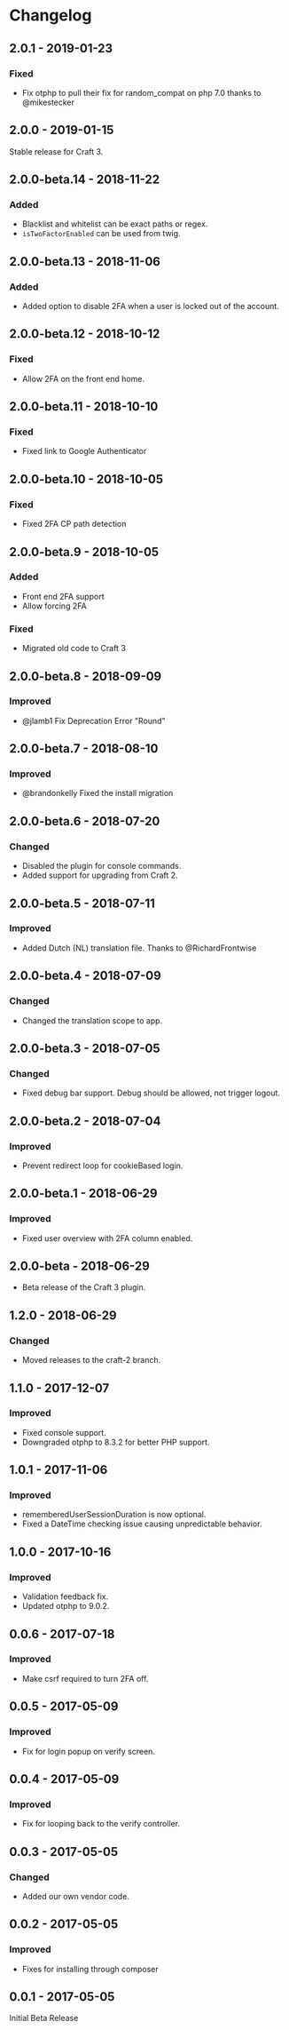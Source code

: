 Changelog
==================

## 2.0.1 - 2019-01-23

### Fixed
- Fix otphp to pull their fix for random_compat on php 7.0 thanks to @mikestecker

## 2.0.0 - 2019-01-15

Stable release for Craft 3.

## 2.0.0-beta.14 - 2018-11-22

### Added
- Blacklist and whitelist can be exact paths or regex.
- `isTwoFactorEnabled` can be used from twig.

## 2.0.0-beta.13 - 2018-11-06

### Added
- Added option to disable 2FA when a user is locked out of the account.

## 2.0.0-beta.12 - 2018-10-12

### Fixed
- Allow 2FA on the front end home.

## 2.0.0-beta.11 - 2018-10-10

### Fixed
- Fixed link to Google Authenticator

## 2.0.0-beta.10 - 2018-10-05

### Fixed
- Fixed 2FA CP path detection

## 2.0.0-beta.9 - 2018-10-05

### Added
- Front end 2FA support
- Allow forcing 2FA

### Fixed
- Migrated old code to Craft 3

## 2.0.0-beta.8 - 2018-09-09

### Improved
- @jlamb1 Fix Deprecation Error "Round"

## 2.0.0-beta.7 - 2018-08-10

### Improved
- @brandonkelly Fixed the install migration

## 2.0.0-beta.6 - 2018-07-20

### Changed
- Disabled the plugin for console commands.
- Added support for upgrading from Craft 2.

## 2.0.0-beta.5 - 2018-07-11

### Improved
- Added Dutch (NL) translation file. Thanks to @RichardFrontwise

## 2.0.0-beta.4 - 2018-07-09

### Changed
- Changed the translation scope to app.

## 2.0.0-beta.3 - 2018-07-05

### Changed
- Fixed debug bar support. Debug should be allowed, not trigger logout.

## 2.0.0-beta.2 - 2018-07-04

### Improved
- Prevent redirect loop for cookieBased login.

## 2.0.0-beta.1 - 2018-06-29

### Improved
- Fixed user overview with 2FA column enabled.

## 2.0.0-beta - 2018-06-29

- Beta release of the Craft 3 plugin.

## 1.2.0 - 2018-06-29

### Changed
- Moved releases to the craft-2 branch.

## 1.1.0 - 2017-12-07

### Improved
- Fixed console support.
- Downgraded otphp to 8.3.2 for better PHP support.

## 1.0.1 - 2017-11-06

### Improved
- rememberedUserSessionDuration is now optional.
- Fixed a DateTime checking issue causing unpredictable behavior.

## 1.0.0 - 2017-10-16

### Improved
- Validation feedback fix.
- Updated otphp to 9.0.2.

## 0.0.6 - 2017-07-18

### Improved
- Make csrf required to turn 2FA off.

## 0.0.5 - 2017-05-09

### Improved
- Fix for login popup on verify screen.

## 0.0.4 - 2017-05-09

### Improved
- Fix for looping back to the verify controller.

## 0.0.3 - 2017-05-05

### Changed
- Added our own vendor code.

## 0.0.2 - 2017-05-05

### Improved
- Fixes for installing through composer

## 0.0.1 - 2017-05-05

Initial Beta Release
